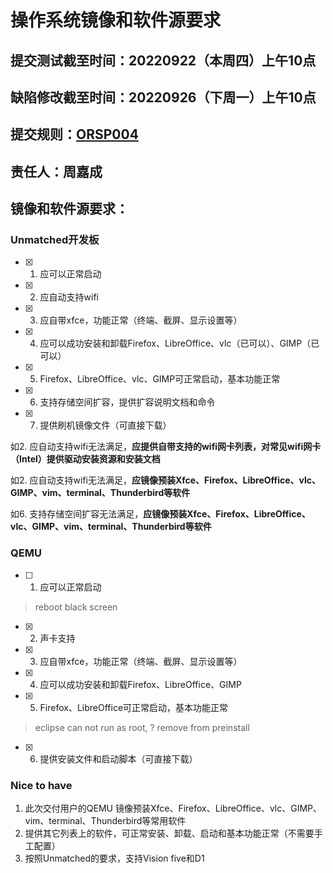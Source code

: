 # 操作系统镜像和软件源要求

## 提交测试截至时间：20220922（本周四）上午10点

## 缺陷修改截至时间：20220926（下周一）上午10点

## 提交规则：[ORSP004](https://gitee.com/openeuler/RISC-V/blob/master/proposal/ORSP004.md)

## 责任人：周嘉成

## 镜像和软件源要求：

### Unmatched开发板

- [x] 1. 应可以正常启动
- [x] 2. 应自动支持wifi
- [x] 3. 应自带xfce，功能正常（终端、截屏、显示设置等）
- [x] 4. 应可以成功安装和卸载Firefox、LibreOffice、vlc（已可以）、GIMP（已可以）
- [x] 5. Firefox、LibreOffice、vlc、GIMP可正常启动，基本功能正常
- [x] 6. 支持存储空间扩容，提供扩容说明文档和命令
- [x] 7. 提供刷机镜像文件（可直接下载）

如2. 应自动支持wifi无法满足，<b>应提供自带支持的wifi网卡列表，对常见wifi网卡（Intel）提供驱动安装资源和安装文档</b>

如2. 应自动支持wifi无法满足，<b>应镜像预装Xfce、Firefox、LibreOffice、vlc、GIMP、vim、terminal、Thunderbird等软件</b>

如6. 支持存储空间扩容无法满足，<b>应镜像预装Xfce、Firefox、LibreOffice、vlc、GIMP、vim、terminal、Thunderbird等软件</b>

### QEMU

- [ ] 1. 应可以正常启动

> reboot black screen

- [x] 2. 声卡支持
  
- [x] 3. 应自带xfce，功能正常（终端、截屏、显示设置等）

- [x] 4. 应可以成功安装和卸载Firefox、LibreOffice、GIMP

- [x] 5. Firefox、LibreOffice可正常启动，基本功能正常

> eclipse can not run as root, ? remove from preinstall
- [x] 6. 提供安装文件和启动脚本（可直接下载）

### Nice to have
1. 此次交付用户的QEMU 镜像预装Xfce、Firefox、LibreOffice、vlc、GIMP、vim、terminal、Thunderbird等常用软件
2. 提供其它列表上的软件，可正常安装、卸载、启动和基本功能正常（不需要手工配置）
3. 按照Unmatched的要求，支持Vision five和D1
